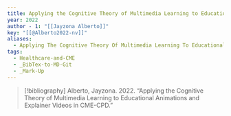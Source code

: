 ```yaml
---
title: Applying the Cognitive Theory of Multimedia Learning to Educational Animations and Explainer Videos in CME-CPD
year: 2022
author - 1: "[[Jayzona Alberto]]"
key: "[[@Alberto2022-nv]]"
aliases:
  - Applying The Cognitive Theory Of Multimedia Learning To Educational Animations And Explainer Videos In Cme-Cpd
tags:
  - Healthcare-and-CME
  - _BibTex-to-MD-Git
  - _Mark-Up
---
```


> [!bibliography]
> Alberto, Jayzona. 2022. “Applying the Cognitive Theory of Multimedia Learning to Educational Animations and Explainer Videos in CME-CPD.”